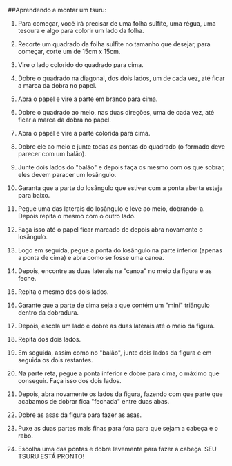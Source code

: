 ##Aprendendo a montar um tsuru:
1) Para começar, você irá precisar de uma folha sulfite, uma régua, uma tesoura e algo para colorir um lado da folha.
   
2) Recorte um quadrado da folha sulfite no tamanho que desejar, para começar, corte um de 15cm x 15cm.
   
3) Vire o lado colorido do quadrado para cima.
   
4) Dobre o quadrado na diagonal, dos dois lados, um de cada vez, até ficar a marca da dobra no papel.
   
5) Abra o papel e vire a parte em branco para cima.
 
6) Dobre o quadrado ao meio, nas duas direções, uma de cada vez, até ficar a marca da dobra no papel.
   
7) Abra o papel e vire a parte colorida para cima.
   
8) Dobre ele ao meio e junte todas as pontas do quadrado (o formado deve parecer com um balão).
   
9) Junte dois lados do "balão" e depois faça os mesmo com os que sobrar, eles devem paracer um losângulo.
    []()
11) Garanta que a parte do losângulo que estiver com a ponta aberta esteja para baixo.
12) Pegue uma das laterais do losângulo e leve ao meio, dobrando-a. Depois repita o mesmo com o outro lado.
13) Faça isso até o papel ficar marcado de depois abra novamente o losângulo.
14) Logo em seguida, pegue a ponta do losângulo na parte inferior (apenas a ponta de cima) e abra como se fosse uma canoa.
15) Depois, encontre as duas laterais na "canoa" no meio da figura e as feche.
16) Repita o mesmo dos dois lados.
17) Garante que a parte de cima seja a que contém um "mini" triângulo dentro da dobradura.
18) Depois, escola um lado e dobre as duas laterais até o meio da figura.
19) Repita dos dois lados.
20) Em seguida, assim como no "balão", junte dois lados da figura e em seguida os dois restantes.
21) Na parte reta, pegue a ponta inferior e dobre para cima, o máximo que conseguir. Faça isso dos dois lados.
22) Depois, abra novamente os lados da figura, fazendo com que parte que acabamos de dobrar fica "fechada" entre duas abas.
23) Dobre as asas da figura para fazer as asas.
24) Puxe as duas partes mais finas para fora para que sejam a cabeça e o rabo.
25) Escolha uma das pontas e dobre levemente para fazer a cabeça.
    SEU TSURU ESTÁ PRONTO!
